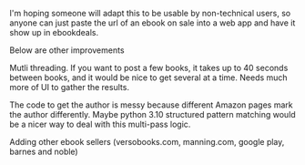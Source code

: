 I'm hoping someone will adapt this to be usable by non-technical
users, so anyone can just paste the url of an ebook on sale into 
a web app and have it show up in ebookdeals.

Below are other improvements

Mutli threading.  If you want to post a few books, it takes up to 40
seconds between books, and it would be nice to get several at a time.
Needs much more of UI to gather the results.

The code to get the author is messy because different Amazon pages
mark the author differently.  Maybe python 3.10 structured pattern
matching would be a nicer way to deal with this multi-pass logic.

Adding other ebook sellers (versobooks.com, manning.com, google play, 
barnes and noble)
